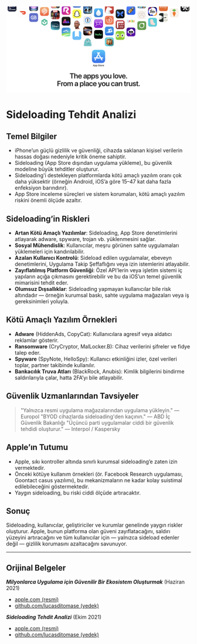![Banner](../assets/banner.png)

# Sideloading Tehdit Analizi

## Temel Bilgiler

- iPhone’un güçlü gizlilik ve güvenliği, cihazda saklanan kişisel verilerin hassas doğası nedeniyle kritik öneme sahiptir.
- Sideloading (App Store dışından uygulama yükleme), bu güvenlik modeline büyük tehditler oluşturur.
- Sideloading'i destekleyen platformlarda kötü amaçlı yazılım oranı çok daha yüksektir (örneğin Android, iOS’a göre 15–47 kat daha fazla enfeksiyon barındırır).
- App Store inceleme süreçleri ve sistem korumaları, kötü amaçlı yazılım riskini önemli ölçüde azaltır.

## Sideloading’in Riskleri

- **Artan Kötü Amaçlı Yazılımlar**: Sideloading, App Store denetimlerini atlayarak adware, spyware, trojan vb. yüklenmesini sağlar.
- **Sosyal Mühendislik**: Kullanıcılar, meşru görünen sahte uygulamaları yüklemeleri için kandırılabilir.
- **Azalan Kullanıcı Kontrolü**: Sideload edilen uygulamalar, ebeveyn denetimlerini, Uygulama Takip Şeffaflığını veya izin istemlerini atlayabilir.
- **Zayıflatılmış Platform Güvenliği**: Özel API’lerin veya işletim sistemi iç yapıların açığa çıkmasını gerektirebilir ve bu da iOS’un temel güvenlik mimarisini tehdit eder.
- **Olumsuz Dışsallıklar**: Sideloading yapmayan kullanıcılar bile risk altındadır — örneğin kurumsal baskı, sahte uygulama mağazaları veya iş gereksinimleri yoluyla.

## Kötü Amaçlı Yazılım Örnekleri

- **Adware** (HiddenAds, CopyCat): Kullanıcılara agresif veya aldatıcı reklamlar gösterir.
- **Ransomware** (CryCryptor, MalLocker.B): Cihaz verilerini şifreler ve fidye talep eder.
- **Spyware** (SpyNote, HelloSpy): Kullanıcı etkinliğini izler, özel verileri toplar, partner takibinde kullanılır.
- **Bankacılık Truva Atları** (BlackRock, Anubis): Kimlik bilgilerini bindirme saldırılarıyla çalar, hatta 2FA’yı bile atlayabilir.

## Güvenlik Uzmanlarından Tavsiyeler

> "Yalnızca resmi uygulama mağazalarından uygulama yükleyin." — Europol
> "BYOD cihazlarda sideloading'den kaçının." — ABD İç Güvenlik Bakanlığı
> "Üçüncü parti uygulamalar ciddi bir güvenlik tehdidi oluşturur." — Interpol / Kaspersky

## Apple’ın Tutumu

- Apple, sıkı kontroller altında sınırlı kurumsal sideloading’e zaten izin vermektedir.
- Önceki kötüye kullanım örnekleri (ör. Facebook Research uygulaması, Goontact casus yazılımı), bu mekanizmaların ne kadar kolay suistimal edilebileceğini göstermektedir.
- Yaygın sideloading, bu riski ciddi ölçüde artıracaktır.

## Sonuç

Sideloading, kullanıcılar, geliştiriciler ve kurumlar genelinde yaygın riskler oluşturur. Apple, bunun platforma olan güveni zayıflatacağını, saldırı yüzeyini artıracağını ve tüm kullanıcılar için — yalnızca sideload edenler değil — gizlilik korumasını azaltacağını savunuyor.

---

## Orijinal Belgeler

***Milyonlarca Uygulama için Güvenilir Bir Ekosistem Oluşturmak*** (Haziran 2021)
  -  [apple.com (resmi)](https://www.apple.com/privacy/docs/Building_a_Trusted_Ecosystem_for_Millions_of_Apps.pdf)
  -  [github.com/lucasditomase (yedek)](https://github.com/lucasditomase/app-restrictions/blob/main/summary.pdf)

***Sideloading Tehdit Analizi*** (Ekim 2021)
  -  [apple.com (resmi)](https://www.apple.com/privacy/docs/Building_a_Trusted_Ecosystem_for_Millions_of_Apps_A_Threat_Analysis_of_Sideloading.pdf)
  -  [github.com/lucasditomase (yedek)](https://github.com/lucasditomase/app-restrictions/blob/main/threat-analysis.pdf)
